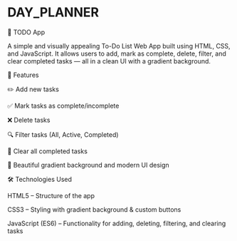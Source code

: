 # DAY_PLANNER

📌 TODO App

A simple and visually appealing To-Do List Web App built using HTML, CSS, and JavaScript.
It allows users to add, mark as complete, delete, filter, and clear completed tasks — all in a clean UI with a gradient background.




🚀 Features

✏️ Add new tasks

✅ Mark tasks as complete/incomplete

❌ Delete tasks

🔍 Filter tasks (All, Active, Completed)

🧹 Clear all completed tasks

🎨 Beautiful gradient background and modern UI design




🛠️ Technologies Used

HTML5 – Structure of the app

CSS3 – Styling with gradient background & custom buttons

JavaScript (ES6) – Functionality for adding, deleting, filtering, and clearing tasks

